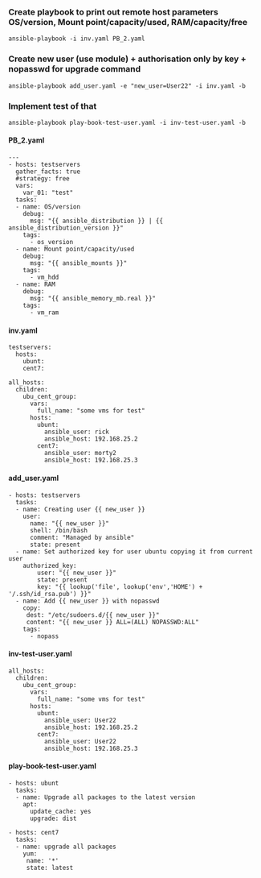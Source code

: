 ### Create playbook to print out remote host parameters OS/version, Mount point/capacity/used, RAM/capacity/free
```
ansible-playbook -i inv.yaml PB_2.yaml
```
### Create new user (use module) + authorisation only by key + nopasswd for upgrade command
```
ansible-playbook add_user.yaml -e "new_user=User22" -i inv.yaml -b
```
### Implement test of that
```
ansible-playbook play-book-test-user.yaml -i inv-test-user.yaml -b
```
#### PB_2.yaml
```
---
- hosts: testservers
  gather_facts: true
  #strategy: free
  vars:
    var_01: "test"
  tasks:
  - name: OS/version
    debug:
      msg: "{{ ansible_distribution }} | {{ ansible_distribution_version }}"
    tags:
      - os_version
  - name: Mount point/capacity/used
    debug:
      msg: "{{ ansible_mounts }}"
    tags:
      - vm_hdd
  - name: RAM
    debug:
      msg: "{{ ansible_memory_mb.real }}"
    tags:
      - vm_ram
```
#### inv.yaml
```
testservers:
  hosts:
    ubunt:
    cent7:

all_hosts:
  children:
    ubu_cent_group:
      vars:
        full_name: "some vms for test"
      hosts:
        ubunt:
          ansible_user: rick
          ansible_host: 192.168.25.2
        cent7:
          ansible_user: morty2
          ansible_host: 192.168.25.3
```
#### add_user.yaml
```
- hosts: testservers
  tasks:
  - name: Creating user {{ new_user }}
    user:
      name: "{{ new_user }}"
      shell: /bin/bash
      comment: "Managed by ansible"
      state: present
  - name: Set authorized key for user ubuntu copying it from current user
    authorized_key:
        user: "{{ new_user }}"
        state: present
        key: "{{ lookup('file', lookup('env','HOME') + '/.ssh/id_rsa.pub') }}"
  - name: Add {{ new_user }} with nopasswd
    copy:
     dest: "/etc/sudoers.d/{{ new_user }}"
     content: "{{ new_user }} ALL=(ALL) NOPASSWD:ALL"
    tags:
      - nopass
```
#### inv-test-user.yaml
```
all_hosts:
  children:
    ubu_cent_group:
      vars:
        full_name: "some vms for test"
      hosts:
        ubunt:
          ansible_user: User22
          ansible_host: 192.168.25.2
        cent7:
          ansible_user: User22
          ansible_host: 192.168.25.3
```
#### play-book-test-user.yaml
```
- hosts: ubunt
  tasks:
  - name: Upgrade all packages to the latest version
    apt:
      update_cache: yes
      upgrade: dist

- hosts: cent7
  tasks:
  - name: upgrade all packages
    yum:
     name: '*'
     state: latest
```
